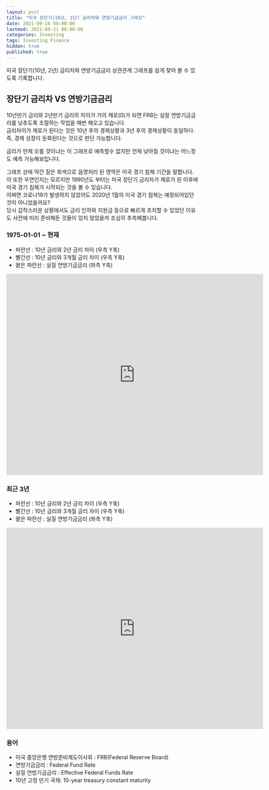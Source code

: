 ```yaml
---
layout: post
title: "미국 장단기(10년, 2년) 금리차와 연방기금금리 그래프"
date: 2021-09-16 00:00:00
lastmod: 2021-09-21 00:00:00
categories: Investing
tags: Investing Finance
hidden: true
published: true
---
```


미국 장단기(10년, 2년) 금리차와 연방기금금리 상관관계 그래프를 쉽게 찾아 볼 수 있도록 기록합니다.  

<!--more-->


## 장단기 금리차 VS 연방기금금리 

10년만기 금리와 2년만기 금리의 차이가 거의 제로(0)가 되면 FRB는 실질 연방기금금리를 낮추도록 조절하는 작업을 매번 해오고 있습니다.  
금리차이가 제로가 된다는 것은 10년 후의 경제상황과 3년 후의 경제상황이 동일하다. 즉, 경제 성장이 둔화된다는 것으로 판단 가능합니다.  

금리가 언제 오를 것이냐는 이 그래프로 예측할수 없지만 언제 낮아질 것이냐는 어느정도 예측 가능해보입니다.  


그래프 상에 약간 짙은 회색으로 음영처리 된 영역은 미국 경기 침체 기간을 말합니다.
이 또한 우연인지는 모르지만 1990년도 부터는 미국 장단기 금리차가 제로가 된 이후에 미국 경기 침체가 시작되는 것을 볼 수 있습니다.  
어쩌면 코로나19가 발생하지 않았어도 2020년 1월의 미국 경기 침체는 예정되어있던 것이 아니었을까요?  
당시 갑작스러운 상황에서도 금리 인하와 지원금 등으로 빠르게 조치할 수 있었던 이유도 사전에 미리 준비해둔 것들이 있지 않았을까 조심히 추측해봅니다.  


### 1975-01-01 ~ 현재

  * 파란선 : 10년 금리와 2년 금리 차이 (우측 Y축)
  * 빨간선 : 10년 금리와 3개월 금리 차이 (우측 Y축)
  * 옅은 파란선 : 실질 연방기금금리 (좌측 Y축)

<iframe src="https://fred.stlouisfed.org/graph/graph-landing.php?g=Dq5M&width=670&height=475" scrolling="no" frameborder="0" style="overflow:hidden; width:670px; height:525px;" allowTransparency="true" loading="lazy"></iframe>  

### 최근 3년

  * 파란선 : 10년 금리와 2년 금리 차이 (우측 Y축)
  * 빨간선 : 10년 금리와 3개월 금리 차이 (우측 Y축)
  * 옅은 파란선 : 실질 연방기금금리 (좌측 Y축)

<iframe src="https://fred.stlouisfed.org/graph/graph-landing.php?g=GOdz&width=670&height=475" scrolling="no" frameborder="0" style="overflow:hidden; width:670px; height:525px;" allowTransparency="true" loading="lazy"></iframe>  

### 용어

  * 미국 중앙은행 연방준비제도이사회 : FRB(Federal Reserve Board)
  * 연방기금금리 : Federal Fund Rate
  * 실질 연방기금금리 : Effective Federal Funds Rate
  * 10년 고정 만기 국채: 10-year treasury constant maturity 







